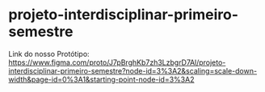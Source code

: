 # projeto-interdisciplinar-primeiro-semestre

Link do nosso Protótipo: https://www.figma.com/proto/J7pBrghKb7zh3LzbgrD7Al/projeto-interdisciplinar-primeiro-semestre?node-id=3%3A2&scaling=scale-down-width&page-id=0%3A1&starting-point-node-id=3%3A2

